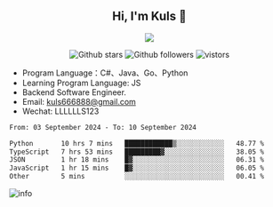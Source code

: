 <h2 align="center"> Hi, I'm Kuls 👋 </h2>
<p align="center">
    <p align="center">
        <img src=" https://avatars.githubusercontent.com/u/42165104?s=460&u=5c7fbf0bce7d4b38a15a44676e6f64b529e47598&v=4"/>
    </p>
    <p align="center">
      <img src="https://img.shields.io/github/stars/hellokuls?style=social" alt="Github stars" />
      <img src="https://img.shields.io/github/followers/hellokuls?style=social" alt="Github followers" />
      <img src="https://visitor-badge.glitch.me/badge?page_id=hellokuls.readme" alt="vistors" />
    </p>
</p>

- Program Language：C#、Java、Go、Python
- Learning Program Language: JS
- Backend Software Engineer.
- Email: kuls666888@gmail.com
- Wechat: LLLLLLS123

<!--START_SECTION:waka-->

```txt
From: 03 September 2024 - To: 10 September 2024

Python       10 hrs 7 mins   ████████████▒░░░░░░░░░░░░   48.77 %
TypeScript   7 hrs 53 mins   █████████▓░░░░░░░░░░░░░░░   38.05 %
JSON         1 hr 18 mins    █▓░░░░░░░░░░░░░░░░░░░░░░░   06.31 %
JavaScript   1 hr 15 mins    █▓░░░░░░░░░░░░░░░░░░░░░░░   06.05 %
Other        5 mins          ░░░░░░░░░░░░░░░░░░░░░░░░░   00.41 %
```

<!--END_SECTION:waka-->

![info](https://github-readme-stats.vercel.app/api?username=hellokuls&show_icons=true&count_private=true&hide=prs&theme=default_repocard)


